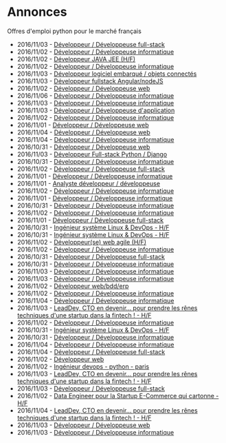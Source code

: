 # Annonces

Offres d'emploi python pour le marché français

* 2016/11/03 - [Développeur / Développeuse full-stack](http://www.pyjobs.fr/jobs/details/3965/developpeur-developpeuse-full-stack "Développeur / Développeuse full-stack")
* 2016/11/02 - [Développeur / Développeuse informatique](http://www.pyjobs.fr/jobs/details/3948/developpeur-developpeuse-informatique "Développeur / Développeuse informatique")
* 2016/11/02 - [Développeur JAVA JEE (H/F)](http://www.pyjobs.fr/jobs/details/3957/developpeur-java-jee-h-f "Développeur JAVA JEE (H/F)")
* 2016/11/02 - [Développeur / Développeuse informatique](http://www.pyjobs.fr/jobs/details/3955/developpeur-developpeuse-informatique "Développeur / Développeuse informatique")
* 2016/11/03 - [Développeur logiciel embarqué / objets connectés](http://www.pyjobs.fr/jobs/details/3973/developpeur-logiciel-embarque-objets-connectes "Développeur logiciel embarqué / objets connectés")
* 2016/11/03 - [Développeur fullstack Angular/nodeJS](http://www.pyjobs.fr/jobs/details/3972/developpeur-fullstack-angular-nodejs "Développeur fullstack Angular/nodeJS")
* 2016/11/02 - [Développeur / Développeuse web](http://www.pyjobs.fr/jobs/details/3956/developpeur-developpeuse-web "Développeur / Développeuse web")
* 2016/11/06 - [Développeur / Développeuse informatique](http://www.pyjobs.fr/jobs/details/3984/developpeur-developpeuse-informatique "Développeur / Développeuse informatique")
* 2016/11/03 - [Développeur / Développeuse informatique](http://www.pyjobs.fr/jobs/details/3974/developpeur-developpeuse-informatique "Développeur / Développeuse informatique")
* 2016/11/03 - [Développeur / Développeuse d'application](http://www.pyjobs.fr/jobs/details/3975/developpeur-developpeuse-dapplication "Développeur / Développeuse d'application")
* 2016/11/02 - [Développeur / Développeuse informatique](http://www.pyjobs.fr/jobs/details/3954/developpeur-developpeuse-informatique "Développeur / Développeuse informatique")
* 2016/11/01 - [Développeur / Développeuse web](http://www.pyjobs.fr/jobs/details/3946/developpeur-developpeuse-web "Développeur / Développeuse web")
* 2016/11/04 - [Développeur / Développeuse web](http://www.pyjobs.fr/jobs/details/3979/developpeur-developpeuse-web "Développeur / Développeuse web")
* 2016/11/04 - [Développeur / Développeuse informatique](http://www.pyjobs.fr/jobs/details/3978/developpeur-developpeuse-informatique "Développeur / Développeuse informatique")
* 2016/10/31 - [Développeur / Développeuse web](http://www.pyjobs.fr/jobs/details/3935/developpeur-developpeuse-web "Développeur / Développeuse web")
* 2016/11/03 - [Développeur Full-stack Python / Django](http://www.pyjobs.fr/jobs/details/3971/developpeur-full-stack-python-django "Développeur Full-stack Python / Django")
* 2016/10/31 - [Développeur / Développeuse informatique](http://www.pyjobs.fr/jobs/details/3936/developpeur-developpeuse-informatique "Développeur / Développeuse informatique")
* 2016/11/02 - [Développeur / Développeuse full-stack](http://www.pyjobs.fr/jobs/details/3953/developpeur-developpeuse-full-stack "Développeur / Développeuse full-stack")
* 2016/11/01 - [Développeur / Développeuse informatique](http://www.pyjobs.fr/jobs/details/3945/developpeur-developpeuse-informatique "Développeur / Développeuse informatique")
* 2016/11/01 - [Analyste développeur / développeuse](http://www.pyjobs.fr/jobs/details/3947/analyste-developpeur-developpeuse "Analyste développeur / développeuse")
* 2016/11/02 - [Développeur / Développeuse informatique](http://www.pyjobs.fr/jobs/details/3952/developpeur-developpeuse-informatique "Développeur / Développeuse informatique")
* 2016/11/01 - [Développeur / Développeuse informatique](http://www.pyjobs.fr/jobs/details/3943/developpeur-developpeuse-informatique "Développeur / Développeuse informatique")
* 2016/10/31 - [Développeur / Développeuse informatique](http://www.pyjobs.fr/jobs/details/3933/developpeur-developpeuse-informatique "Développeur / Développeuse informatique")
* 2016/11/02 - [Développeur / Développeuse informatique](http://www.pyjobs.fr/jobs/details/3951/developpeur-developpeuse-informatique "Développeur / Développeuse informatique")
* 2016/11/01 - [Développeur / Développeuse full-stack](http://www.pyjobs.fr/jobs/details/3944/developpeur-developpeuse-full-stack "Développeur / Développeuse full-stack")
* 2016/10/31 - [Ingénieur système Linux & DevOps - H/F](http://www.pyjobs.fr/jobs/details/3939/ingenieur-systeme-linux-devops-h-f "Ingénieur système Linux & DevOps - H/F")
* 2016/10/31 - [Ingénieur système Linux & DevOps - H/F](http://www.pyjobs.fr/jobs/details/3941/ingenieur-systeme-linux-devops-h-f "Ingénieur système Linux & DevOps - H/F")
* 2016/11/02 - [Développeur(se) web agile (H/F)](http://www.pyjobs.fr/jobs/details/3963/developpeur-se-web-agile-h-f "Développeur(se) web agile (H/F)")
* 2016/11/02 - [Développeur / Développeuse informatique](http://www.pyjobs.fr/jobs/details/3950/developpeur-developpeuse-informatique "Développeur / Développeuse informatique")
* 2016/10/31 - [Développeur / Développeuse full-stack](http://www.pyjobs.fr/jobs/details/3931/developpeur-developpeuse-full-stack "Développeur / Développeuse full-stack")
* 2016/10/31 - [Développeur / Développeuse informatique](http://www.pyjobs.fr/jobs/details/3932/developpeur-developpeuse-informatique "Développeur / Développeuse informatique")
* 2016/11/03 - [Développeur / Développeuse informatique](http://www.pyjobs.fr/jobs/details/3969/developpeur-developpeuse-informatique "Développeur / Développeuse informatique")
* 2016/11/03 - [Développeur / Développeuse informatique](http://www.pyjobs.fr/jobs/details/3968/developpeur-developpeuse-informatique "Développeur / Développeuse informatique")
* 2016/11/02 - [Développeur web/bdd/erp](http://www.pyjobs.fr/jobs/details/3962/developpeur-web-bdd-erp "Développeur web/bdd/erp")
* 2016/11/02 - [Développeur / Développeuse informatique](http://www.pyjobs.fr/jobs/details/3970/developpeur-developpeuse-informatique "Développeur / Développeuse informatique")
* 2016/11/04 - [Développeur / Développeuse informatique](http://www.pyjobs.fr/jobs/details/3983/developpeur-developpeuse-informatique "Développeur / Développeuse informatique")
* 2016/11/03 - [LeadDev, CTO en devenir... pour prendre les rênes techniques d'une startup dans la fintech ! - H/F](http://www.pyjobs.fr/jobs/details/3977/leaddev-cto-en-devenir-pour-prendre-les-renes-techniques-dune-startup-dans-la-fintech-h-f "LeadDev, CTO en devenir... pour prendre les rênes techniques d'une startup dans la fintech ! - H/F")
* 2016/11/02 - [Développeur / Développeuse informatique](http://www.pyjobs.fr/jobs/details/3949/developpeur-developpeuse-informatique "Développeur / Développeuse informatique")
* 2016/10/31 - [Ingénieur système Linux & DevOps - H/F](http://www.pyjobs.fr/jobs/details/3940/ingenieur-systeme-linux-devops-h-f "Ingénieur système Linux & DevOps - H/F")
* 2016/10/31 - [Développeur / Développeuse informatique](http://www.pyjobs.fr/jobs/details/3942/developpeur-developpeuse-informatique "Développeur / Développeuse informatique")
* 2016/11/04 - [Développeur / Développeuse informatique](http://www.pyjobs.fr/jobs/details/3982/developpeur-developpeuse-informatique "Développeur / Développeuse informatique")
* 2016/11/04 - [Développeur / Développeuse full-stack](http://www.pyjobs.fr/jobs/details/3981/developpeur-developpeuse-full-stack "Développeur / Développeuse full-stack")
* 2016/11/02 - [Développeur web](http://www.pyjobs.fr/jobs/details/3960/developpeur-web "Développeur web")
* 2016/11/02 - [Ingénieur devops - python - paris](http://www.pyjobs.fr/jobs/details/3958/ingenieur-devops-python-paris "Ingénieur devops - python - paris")
* 2016/11/03 - [LeadDev, CTO en devenir... pour prendre les rênes techniques d'une startup dans la fintech ! - H/F](http://www.pyjobs.fr/jobs/details/3976/leaddev-cto-en-devenir-pour-prendre-les-renes-techniques-dune-startup-dans-la-fintech-h-f "LeadDev, CTO en devenir... pour prendre les rênes techniques d'une startup dans la fintech ! - H/F")
* 2016/11/03 - [Développeur / Développeuse full-stack](http://www.pyjobs.fr/jobs/details/3966/developpeur-developpeuse-full-stack "Développeur / Développeuse full-stack")
* 2016/11/02 - [Data Engineer pour la Startup E-Commerce qui cartonne - H/F](http://www.pyjobs.fr/jobs/details/3959/data-engineer-pour-la-startup-e-commerce-qui-cartonne-h-f "Data Engineer pour la Startup E-Commerce qui cartonne - H/F")
* 2016/11/04 - [LeadDev, CTO en devenir... pour prendre les rênes techniques d'une startup dans la fintech ! - H/F](http://www.pyjobs.fr/jobs/details/3980/leaddev-cto-en-devenir-pour-prendre-les-renes-techniques-dune-startup-dans-la-fintech-h-f "LeadDev, CTO en devenir... pour prendre les rênes techniques d'une startup dans la fintech ! - H/F")
* 2016/11/03 - [Développeur / Développeuse web](http://www.pyjobs.fr/jobs/details/3964/developpeur-developpeuse-web "Développeur / Développeuse web")
* 2016/11/03 - [Développeur / Développeuse informatique](http://www.pyjobs.fr/jobs/details/3967/developpeur-developpeuse-informatique "Développeur / Développeuse informatique")

